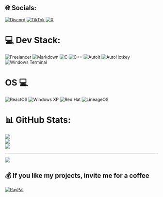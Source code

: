 ## 🌐 Socials:
[![Discord](https://img.shields.io/badge/Discord-%237289DA.svg?logo=discord&logoColor=white)](https://discord.gg/https://discord.gg/K9kukCPzQ7) [![TikTok](https://img.shields.io/badge/TikTok-%23000000.svg?logo=TikTok&logoColor=white)](https://tiktok.com/@LuSlower) [![X](https://img.shields.io/badge/X-black.svg?logo=X&logoColor=white)](https://x.com/LuSlower) 

# 💻 Dev Stack:
![Freelancer](https://img.shields.io/badge/Freelancer-29B2FE?logo=freelancer&logoColor=fff&style=flat) ![Markdown](https://img.shields.io/badge/Markdown-000?logo=markdown&logoColor=fff&style=flat) ![C](https://img.shields.io/badge/C-A8B9CC?logo=c&logoColor=fff&style=flat-square) ![C++](https://img.shields.io/badge/C%2B%2B-00599C?logo=cplusplus&logoColor=fff&style=flat) ![AutoIt](https://img.shields.io/badge/AutoIt-5D83AC?logo=autoit&logoColor=fff&style=flat) ![AutoHotkey](https://img.shields.io/badge/AutoHotkey-345?logo=autohotkey&logoColor=fff&style=flat-square) ![Windows Terminal](https://img.shields.io/badge/Windows%20Terminal-4D4D4D?logo=windowsterminal&logoColor=fff&style=flat) 

# OS 💻
![ReactOS](https://img.shields.io/badge/react%20os-0088CC?style=for-the-badge&logo=reactos&logoColor=white)
![Windows XP](https://img.shields.io/badge/Windows_XP-003399?style=for-the-badge&logo=windows-xp&logoColor=white)
![Red Hat](https://img.shields.io/badge/Red%20Hat-EE0000?style=for-the-badge&logo=redhat&logoColor=white)
![LineageOS](https://img.shields.io/badge/lineageos-167C80?style=for-the-badge&logo=lineageos&logoColor=white)


# 📊 GitHub Stats:
![](https://github-readme-stats.vercel.app/api?username=LuSlower&theme=dark&hide_border=false&include_all_commits=true&count_private=true)<br/>
![](https://github-readme-streak-stats.herokuapp.com/?user=LuSlower&theme=dark&hide_border=false)<br/>
![](https://github-readme-stats.vercel.app/api/top-langs/?username=LuSlower&theme=dark&hide_border=false&include_all_commits=true&count_private=true&layout=compact)

---
[![](https://visitcount.itsvg.in/api?id=LuSlower&icon=0&color=0)](https://visitcount.itsvg.in)

  ## 💰 If you like my projects, invite me for a coffee
  [![PayPal](https://img.shields.io/badge/PayPal-00457C?style=for-the-badge&logo=paypal&logoColor=white)](https://paypal.me/eldontweaks) 

  
<!-- Proudly created with GPRM ( https://gprm.itsvg.in ) -->
